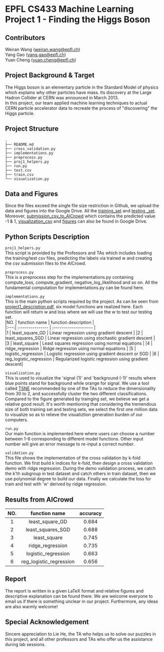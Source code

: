 # EPFL CS433 Machine Learning Project 1 - Finding the Higgs Boson
## Contributors
Weiran Wang (weiran.wang@epfl.ch)  
Yang Gao (yang.gao@epfl.ch)  
Yuan Cheng (yuan.cheng@epfl.ch)  

## Project Background & Target
The Higgs boson is an elementary particle in the Standard Model of physics which explains why other particles have mass. Its discovery at the Large Hadron Collider at CERN was announced in March 2013.  
In this project, our team applied machine learning techniques to actual CERN particle accelerator data to recreate the process of "discovering" the Higgs particle.

## Project Structure
```
.
├── README.md
├── cross_validation.py
├── implementations.py
├── preprocess.py
├── proj1_helpers.py
├── run.py
├── test.csv
├── train.csv
└── visualization.py
```

## Data and Figures
Since the files exceed the single file size restriction in Github, we upload the data and figures into the Google Drive. All the [training_set](https://drive.google.com/file/d/1ErJw8BWAFxAWSHwtS7k7prBiD3POTYeQ/view?usp=sharing) and [testing _set](https://drive.google.com/file/d/1GUiYqKvnZB5_TZnouZ31HJq30fbt8oIB/view?usp=sharing). Moreover, [submission_csv_to_AICrowd](https://drive.google.com/drive/folders/1P-khad6fGv8DxxBBq_aXFJLDS-xjXzRO?usp=sharing) which contains the predicted value -1 & 1, [visualization_csv](https://drive.google.com/drive/folders/1dsWkAK3uPTZxYBqiRwy_f7TY-0DMXfs4?usp=sharing) and [figures](https://drive.google.com/drive/folders/1DoMJ0sE8dAcLmxTX9UB87gilsqk0Nr3j?usp=sharing) can also be found in Google Drive.

## Python Scripts Description
`proj1_helpers.py`  
This script is provided by the Professors and TAs which includes loading the training/test csv files, predicting the labels via trained w and creating the csv submission files to the AICrowd.

`preprocess.py`  
This is a preprocess step for the implementations.py containing compute_loss, compute_gradient, negative_log_likelihood and so on. All the fundamental computation for implementations.py can be found here.

`implementations.py`  
This is the main python scripts required by the project. As can be seen from [project1_description.pdf](https://github.com/epfml/ML_course/blob/master/projects/project1/project1_description.pdf), six model functions are realized here. Each function will return w and loss where we will use the w to test our testing set.  
|NO. | function name   | function description |  
|:---:| :--------------- | :-------------------- |  
|1 | least_square_GD | Linear regression using gradient descent |
|2 | least_squares_SGD | Linear regression using stochastic gradient descent |
|3 | least_square | Least squares regression using normal equations |
|4 | ridge_regression | Ridge regression using normal equations |
|5 | logistic_regression | Logistic regression using gradient descent or SGD |
|6 | reg_logistic_regression | Regularized logistic regression using gradient descent|

`visualization.py`  
This is used to visualize the 'signal (1)' and 'background (-1)' results where blue points stand for background while orange for signal. We use a tool called [TSNE](https://en.wikipedia.org/wiki/T-distributed_stochastic_neighbor_embedding) recommended by one of the TAs to reduce the dimensionality from 30 to 2, and successfully cluster the two different classifications. Compared to the figure generated by trainging set, we believe we get a relative good result. It's worth mentioning that considering the tremendous size of both training set and testing sets, we select the first one million data to visualize so as to relieve the visualiztion generation burden of our computers.

`run.py`  
Our main function is implemented here where users can choose a number between 1-6 corresponding to different model functions. Other input number will give an error message to re-input a correct number.

`validation.py`  
This file shows the implementation of the cross validation by k-fold function. We first build k indices for k-fold, then design a cross validation demo with ridge regression. During the demo validation process, we catch the k'th subgroup in test dataset and catch others in train dataset, then we use polynomial degree to build our data. Finally we calculate the loss for train and test with 'w' derived by ridge regression. 

## Results from AICrowd
|NO. | function name   | accuracy |  
|:---:| :---------------: | :--------------------: |  
|1 | least_square_GD | 0.684 |
|2 | least_squares_SGD | 0.688 |
|3 | least_square | 0.745 |
|4 | ridge_regression | 0.735 |
|5 | logistic_regression | 0.663 |
|6 | reg_logistic_regression | 0.656|

## Report
The report is written in a given LaTeX format and relative figures and descriptive explanation can be found there. We are welcome everyone to email us if there is something unclear in our project. Furthermore, any ideas are also warmly welcome!

## Special Acknowledgement
Sincere appreciation to Lie He, the TA who helps us to solve our puzzles in this project, and all other professors and TAs who offer us the assistance during lab sessions.